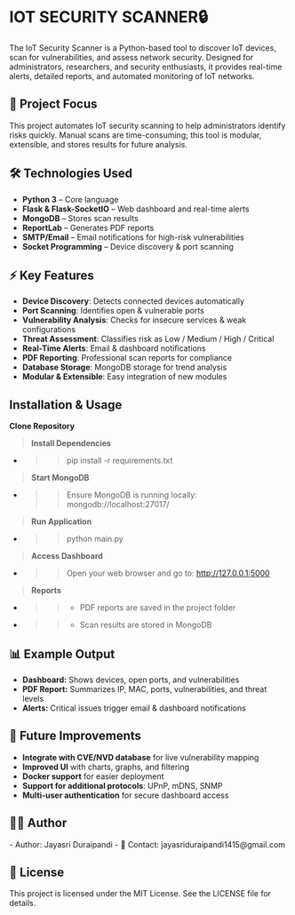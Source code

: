 <h1>IOT SECURITY SCANNER🔒</h1> 

The IoT Security Scanner is a Python-based tool to discover IoT devices, scan for vulnerabilities, and assess network security. Designed for administrators, researchers, and security enthusiasts, it provides real-time alerts, detailed reports, and automated monitoring of IoT networks.

<h2>📌 Project Focus</h2>
This project automates IoT security scanning to help administrators identify risks quickly. Manual scans are time-consuming; this tool is modular, extensible, and stores results for future analysis.

<h2>🛠 Technologies Used</h2>

- **Python 3** – Core language  
- **Flask & Flask-SocketIO** – Web dashboard and real-time alerts  
- **MongoDB** – Stores scan results  
- **ReportLab** – Generates PDF reports  
- **SMTP/Email** – Email notifications for high-risk vulnerabilities  
- **Socket Programming** – Device discovery & port scanning

<h2>⚡ Key Features</h2>

- **Device Discovery**: Detects connected devices automatically  
- **Port Scanning**: Identifies open & vulnerable ports  
- **Vulnerability Analysis**: Checks for insecure services & weak configurations  
- **Threat Assessment**: Classifies risk as Low / Medium / High / Critical  
- **Real-Time Alerts**: Email & dashboard notifications  
- **PDF Reporting**: Professional scan reports for compliance  
- **Database Storage**: MongoDB storage for trend analysis  
- **Modular & Extensible**: Easy integration of new modules

## Installation & Usage


 **Clone Repository**
> **Install Dependencies**
- >> pip install -r requirements.txt
>**Start MongoDB**
- >> Ensure MongoDB is running locally: mongodb://localhost:27017/
>**Run Application**
- >> python main.py
>**Access Dashboard**
- >> Open your web browser and go to: http://127.0.0.1:5000
>**Reports**
- >> - PDF reports are saved in the project folder
- >> - Scan results are stored in MongoDB

<h2>📊 Example Output</h2>

- **Dashboard:** Shows devices, open ports, and vulnerabilities
- **PDF Report:** Summarizes IP, MAC, ports, vulnerabilities, and threat levels
- **Alerts:** Critical issues trigger email & dashboard notifications

<h2>🔮 Future Improvements</h2>

- **Integrate with CVE/NVD database** for live vulnerability mapping  
- **Improved UI** with charts, graphs, and filtering  
- **Docker support** for easier deployment  
- **Support for additional protocols**: UPnP, mDNS, SNMP  
- **Multi-user authentication** for secure dashboard access
  
</details> 

<h2>👨‍💻 Author</h2>
- Author: Jayasri Duraipandi 
- 📧 Contact: jayasriduraipandi1415@gmail.com

<h2>📄 License</h2>
This project is licensed under the MIT License. See the LICENSE file for details.
